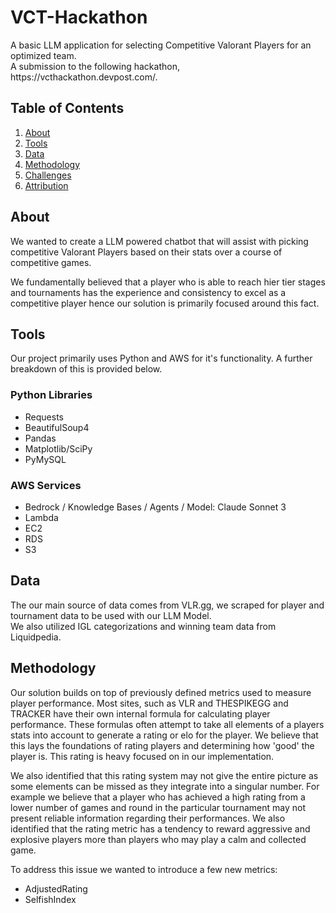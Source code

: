 # VCT-Hackathon
<p>A basic LLM application for selecting Competitive Valorant Players for an optimized team.<br>
A submission to the following hackathon, https://vcthackathon.devpost.com/.<p/>

## Table of Contents
1. [About](https://github.com/andinyi/VCT-Hackathon/edit/andy/README.md#about)
2. [Tools](#Tools)
3. [Data](#Data)
4. [Methodology](#Methodology)
5. [Challenges](#Challenges)
6. [Attribution](#Attribution)

## About
We wanted to create a LLM powered chatbot that will assist with picking competitive Valorant Players based on their stats over a course of competitive games.

We fundamentally believed that a player who is able to reach hier tier stages and tournaments has the experience and consistency to excel as a competitive player hence our solution is primarily focused around this fact.

## Tools
Our project primarily uses Python and AWS for it's functionality. A further breakdown of this is provided below.

### Python Libraries
- Requests
- BeautifulSoup4
- Pandas
- Matplotlib/SciPy
- PyMySQL

### AWS Services
- Bedrock / Knowledge Bases / Agents / Model: Claude Sonnet 3
- Lambda
- EC2
- RDS
- S3

## Data
The our main source of data comes from VLR.gg, we scraped for player and tournament data to be used with our LLM Model. <br>
We also utilized IGL categorizations and winning team data from Liquidpedia.

## Methodology
<p>Our solution builds on top of previously defined metrics used to measure player performance. Most sites, such as VLR and THESPIKEGG and TRACKER have their own internal formula for calculating 
player performance. These formulas often attempt to take all elements of a players stats into account to generate a rating or elo for the player. We believe that this lays the foundations of 
rating players and determining how 'good' the player is. This rating is heavy focused on in our implementation.</p>

<p>We also identified that this rating system may not give the entire picture as some elements can be missed as they integrate into a singular number. For example we believe that a player who has achieved a high rating from a lower number of games and round in the particular tournament may not present reliable information regarding their performances. We also identified that the rating metric has a tendency to reward aggressive and explosive players more than players who may play a calm and collected game.</p>

To address this issue we wanted to introduce a few new metrics:
* AdjustedRating
* SelfishIndex


